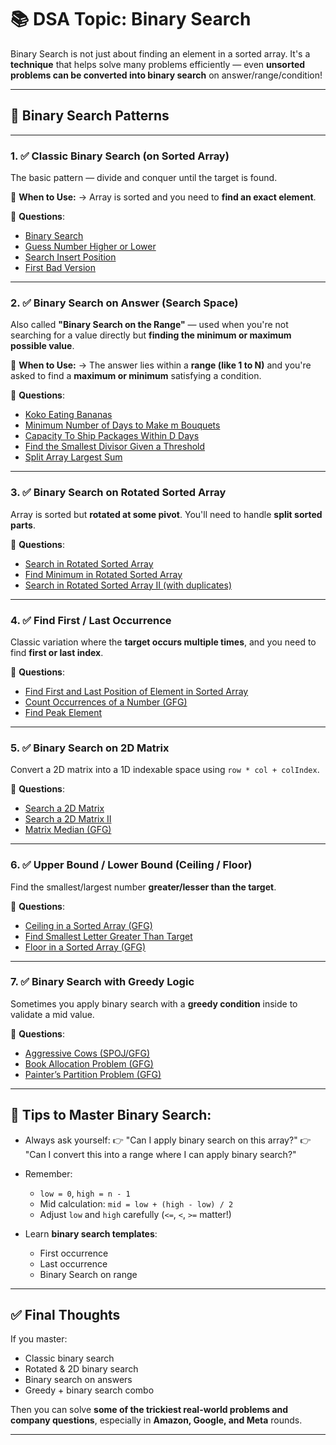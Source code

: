 
# 📚 DSA Topic: **Binary Search**

Binary Search is not just about finding an element in a sorted array. It's a **technique** that helps solve many problems efficiently — even **unsorted problems can be converted into binary search** on answer/range/condition!

---

## 🧩 Binary Search Patterns

---

### 1. ✅ **Classic Binary Search (on Sorted Array)**

The basic pattern — divide and conquer until the target is found.

🧠 **When to Use:**
→ Array is sorted and you need to **find an exact element**.

📌 **Questions**:

* [Binary Search](https://leetcode.com/problems/binary-search/)
* [Guess Number Higher or Lower](https://leetcode.com/problems/guess-number-higher-or-lower/)
* [Search Insert Position](https://leetcode.com/problems/search-insert-position/)
* [First Bad Version](https://leetcode.com/problems/first-bad-version/)

---

### 2. ✅ **Binary Search on Answer (Search Space)**

Also called **"Binary Search on the Range"** — used when you're not searching for a value directly but **finding the minimum or maximum possible value**.

🧠 **When to Use:**
→ The answer lies within a **range (like 1 to N)** and you're asked to find a **maximum or minimum** satisfying a condition.

📌 **Questions**:

* [Koko Eating Bananas](https://leetcode.com/problems/koko-eating-bananas/)
* [Minimum Number of Days to Make m Bouquets](https://leetcode.com/problems/minimum-number-of-days-to-make-m-bouquets/)
* [Capacity To Ship Packages Within D Days](https://leetcode.com/problems/capacity-to-ship-packages-within-d-days/)
* [Find the Smallest Divisor Given a Threshold](https://leetcode.com/problems/find-the-smallest-divisor-given-a-threshold/)
* [Split Array Largest Sum](https://leetcode.com/problems/split-array-largest-sum/)

---

### 3. ✅ **Binary Search on Rotated Sorted Array**

Array is sorted but **rotated at some pivot**. You'll need to handle **split sorted parts**.

📌 **Questions**:

* [Search in Rotated Sorted Array](https://leetcode.com/problems/search-in-rotated-sorted-array/)
* [Find Minimum in Rotated Sorted Array](https://leetcode.com/problems/find-minimum-in-rotated-sorted-array/)
* [Search in Rotated Sorted Array II (with duplicates)](https://leetcode.com/problems/search-in-rotated-sorted-array-ii/)

---

### 4. ✅ **Find First / Last Occurrence**

Classic variation where the **target occurs multiple times**, and you need to find **first or last index**.

📌 **Questions**:

* [Find First and Last Position of Element in Sorted Array](https://leetcode.com/problems/find-first-and-last-position-of-element-in-sorted-array/)
* [Count Occurrences of a Number (GFG)](https://www.geeksforgeeks.org/count-number-of-occurrences-in-a-sorted-array/)
* [Find Peak Element](https://leetcode.com/problems/find-peak-element/)

---

### 5. ✅ **Binary Search on 2D Matrix**

Convert a 2D matrix into a 1D indexable space using `row * col + colIndex`.

📌 **Questions**:

* [Search a 2D Matrix](https://leetcode.com/problems/search-a-2d-matrix/)
* [Search a 2D Matrix II](https://leetcode.com/problems/search-a-2d-matrix-ii/)
* [Matrix Median (GFG)](https://www.geeksforgeeks.org/find-median-row-wise-sorted-matrix/)

---

### 6. ✅ **Upper Bound / Lower Bound (Ceiling / Floor)**

Find the smallest/largest number **greater/lesser than the target**.

📌 **Questions**:

* [Ceiling in a Sorted Array (GFG)](https://www.geeksforgeeks.org/ceiling-in-a-sorted-array/)
* [Find Smallest Letter Greater Than Target](https://leetcode.com/problems/find-smallest-letter-greater-than-target/)
* [Floor in a Sorted Array (GFG)](https://www.geeksforgeeks.org/floor-in-a-sorted-array/)

---

### 7. ✅ **Binary Search with Greedy Logic**

Sometimes you apply binary search with a **greedy condition** inside to validate a mid value.

📌 **Questions**:

* [Aggressive Cows (SPOJ/GFG)](https://www.spoj.com/problems/AGGRCOW/)
* [Book Allocation Problem (GFG)](https://www.geeksforgeeks.org/allocate-minimum-number-pages/)
* [Painter’s Partition Problem (GFG)](https://www.geeksforgeeks.org/painters-partition-problem/)

---

## 🧠 Tips to Master Binary Search:

* Always ask yourself:
  👉 "Can I apply binary search on this array?"
  👉 "Can I convert this into a range where I can apply binary search?"

* Remember:

  * `low = 0`, `high = n - 1`
  * Mid calculation: `mid = low + (high - low) / 2`
  * Adjust `low` and `high` carefully (`<=`, `<`, `>=` matter!)

* Learn **binary search templates**:

  * First occurrence
  * Last occurrence
  * Binary Search on range

---

## ✅ Final Thoughts

If you master:

* Classic binary search
* Rotated & 2D binary search
* Binary search on answers
* Greedy + binary search combo

Then you can solve **some of the trickiest real-world problems and company questions**, especially in **Amazon, Google, and Meta** rounds.

---
